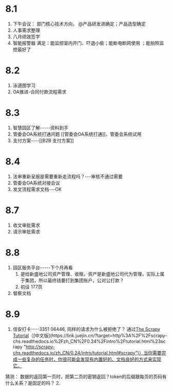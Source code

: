 # 8.1
1. 下午会议： 部门核心技术方向， @产品研发进确定；产品选型确定 
2. 人事需求整理
3. 八月绩效签字
4. 智能报警器
满足：能监控室内开门、吓退小偷；能断电断网使用 ；能拍照监控最好了

# 8.2
1. 泳道图学习
2. OA推进-合同付款流程需求
# 8.3
1. 智慧园区了解-----资料到手
2. 管委会OA系统打通问题 [[管委会OA系统打通]]，管委会系统试用
3. 支付方案----[[B2B 支付方案]]

# 8.4
1. 法审重新呈报是需要重新走流程吗？---审核不通过需要
2. 管委会OA系统对接会议
3. 发文流程需求文档---OK

# 8.7
1. 收文审批需求
2. 请示审批需求

# 8.8
1. 园区服务平台-----下个月再看
	1. 是给新盛地公司资产管理、收租，资产是新盛地公司代为管理，实际上属于集团，所以最终钱要打到集团账户，公对公打款？
	2. 初设 177页
2.  督察文档

# 8.9
1. 信安打卡----3351 06446, 同样的请求为什么被拒绝了？
通过[The Scrapy Tutorial](https://link.juejin.cn/?target=https%3A%2F%2Fdoc.scrapy.org%2Fen%2Flatest%2Fintro%2Ftutorial.html "https://doc.scrapy.org/en/latest/intro/tutorial.html")（[中文版](https://link.juejin.cn/?target=http%3A%2F%2Fscrapy-chs.readthedocs.io%2Fzh_CN%2F0.24%2Fintro%2Ftutorial.html%23scrapy "http://scrapy-chs.readthedocs.io/zh_CN/0.24/intro/tutorial.html#scrapy")）当你需要完成一些复杂的任务时，你很可能会发现有内置好的、文档良好的方式来实现它。

猜测： 数据的返回第一页时，把第二页的密钥返回？token的后缀跟每页的页码有什么关系？是固定的吗？
2. 
